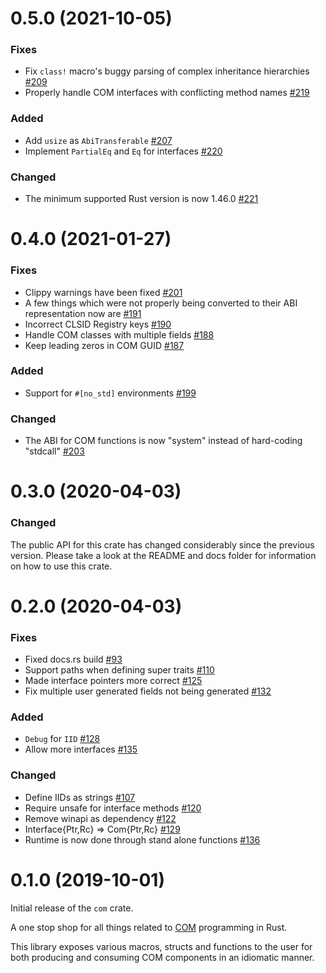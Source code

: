 # 0.5.0 (2021-10-05)

### Fixes

- Fix `class!` macro's buggy parsing of complex inheritance hierarchies [#209](https://github.com/microsoft/com-rs/pull/209)
- Properly handle COM interfaces with conflicting method names [#219](https://github.com/microsoft/com-rs/pull/219)

### Added

- Add `usize` as `AbiTransferable` [#207](https://github.com/microsoft/com-rs/pull/207)
- Implement `PartialEq` and `Eq` for interfaces [#220](https://github.com/microsoft/com-rs/pull/220)

### Changed

- The minimum supported Rust version is now 1.46.0 [#221](https://github.com/microsoft/com-rs/pull/221)

# 0.4.0 (2021-01-27)

### Fixes

- Clippy warnings have been fixed [#201](https://github.com/microsoft/com-rs/pull/201)
- A few things which were not properly being converted to their ABI representation now are [#191](https://github.com/microsoft/com-rs/pull/191) 
- Incorrect CLSID Registry keys [#190](https://github.com/microsoft/com-rs/pull/190)
- Handle COM classes with multiple fields [#188](https://github.com/microsoft/com-rs/pull/188)
- Keep leading zeros in COM GUID [#187](https://github.com/microsoft/com-rs/pull/187)

### Added

- Support for `#[no_std]` environments [#199](https://github.com/microsoft/com-rs/pull/199)

### Changed

- The ABI for COM functions is now "system" instead of hard-coding "stdcall" [#203](https://github.com/microsoft/com-rs/pull/203)

# 0.3.0 (2020-04-03)

### Changed

The public API for this crate has changed considerably since the previous version. Please take a look at the README and docs folder for information on how to use this crate.

# 0.2.0 (2020-04-03)

### Fixes

- Fixed docs.rs build [#93](https://github.com/microsoft/com-rs/pull/93)
- Support paths when defining super traits [#110](https://github.com/microsoft/com-rs/pull/110)
- Made interface pointers more correct [#125](https://github.com/microsoft/com-rs/pull/125)
- Fix multiple user generated fields not being generated [#132](https://github.com/microsoft/com-rs/pull/132)

### Added

- `Debug` for `IID` [#128](https://github.com/microsoft/com-rs/pull/128)
- Allow more interfaces [#135](https://github.com/microsoft/com-rs/pull/135)

### Changed

- Define IIDs as strings [#107](https://github.com/microsoft/com-rs/pull/107)
- Require unsafe for interface methods [#120](https://github.com/microsoft/com-rs/pull/120)
- Remove winapi as dependency [#122](https://github.com/microsoft/com-rs/pull/122)
- Interface{Ptr,Rc} => Com{Ptr,Rc} [#129](https://github.com/microsoft/com-rs/pull/129)
- Runtime is now done through stand alone functions [#136](https://github.com/microsoft/com-rs/pull/136)

# 0.1.0 (2019-10-01)

Initial release of the `com` crate.

A one stop shop for all things related to [COM](https://docs.microsoft.com/en-us/windows/win32/com/component-object-model--com--portal) programming in Rust.

This library exposes various macros, structs and functions to the user for both producing and consuming COM components in an idiomatic manner.
